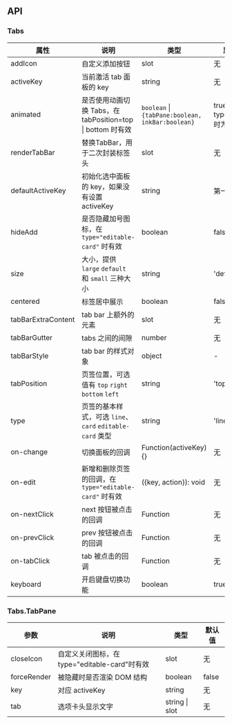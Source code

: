 ## API

### Tabs

| 属性               | 说明                                                     | 类型                                | 默认值     |
| ---                | ---                                                      | ---                                 | ---        |
| addIcon          | 自定义添加按钮                                  | slot                              | 无         |
| activeKey          | 当前激活 tab 面板的 key                                  | string                              | 无         |
| animated           | 是否使用动画切换 Tabs，在 tabPosition=top \| bottom 时有效                       | `boolean` \| `{tabPane:boolean, inkBar:boolean}` | true, 当 type="card" 时为 false |
| renderTabBar       | 替换TabBar，用于二次封装标签头                           | slot | 无         |
| defaultActiveKey   | 初始化选中面板的 key，如果没有设置 activeKey             | string                              | 第一个面板 |
| hideAdd            | 是否隐藏加号图标，在 `type="editable-card"` 时有效       | boolean                             | false      |
| size               | 大小，提供 `large` `default` 和 `small` 三种大小         | string                              | 'default'  |
| centered               | 标签居中展示         | boolean                              | false  |
| tabBarExtraContent | tab bar 上额外的元素                                     | slot                             | 无         |
| tabBarGutter       | tabs 之间的间隙                                          | number                              | 无         |
| tabBarStyle        | tab bar 的样式对象                                       | object                              | -          |
| tabPosition        | 页签位置，可选值有 `top` `right` `bottom` `left`         | string                              | 'top'      |
| type               | 页签的基本样式，可选 `line`、`card` `editable-card` 类型 | string                              | 'line'     |
| on-change          | 切换面板的回调                                           | Function(activeKey) {}              |   无         |
| on-edit            | 新增和删除页签的回调，在 `type="editable-card"` 时有效   | ({key, action}): void               |   无         |
| on-nextClick       | next 按钮被点击的回调                                    | Function                            |   无         |
| on-prevClick       | prev 按钮被点击的回调                                    | Function                            |   无         |
| on-tabClick        | tab 被点击的回调                                         | Function                            |   无         |
| keyboard        | 开启键盘切换功能                                         | boolean                            |   true         |

### Tabs.TabPane

| 参数 | 说明 | 类型 | 默认值 |
| --- | --- | --- | --- |
| closeIcon | 自定义关闭图标，在 type="editable-card"时有效 | slot | 无 |
| forceRender | 被隐藏时是否渲染 DOM 结构 | boolean | false |
| key | 对应 activeKey | string | 无 |
| tab | 选项卡头显示文字 | string \| slot | 无 |

